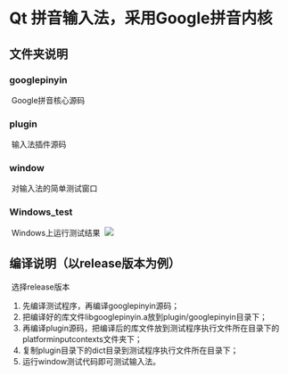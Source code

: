 # Qt 拼音输入法，采用Google拼音内核



## 文件夹说明

###  googlepinyin
​		Google拼音核心源码

###  plugin
​		输入法插件源码

### window
​		对输入法的简单测试窗口

### Windows_test
​		Windows上运行测试结果
​		![](https://github.com/tgtsml/QtInputMethod_GooglePinyin/blob/master/Windows_test/res.png)

## 编译说明（以release版本为例）
​	选择release版本
1. 先编译测试程序，再编译googlepinyin源码；
2. 把编译好的库文件libgooglepinyin.a放到plugin/googlepinyin目录下；
3. 再编译plugin源码，把编译后的库文件放到测试程序执行文件所在目录下的platforminputcontexts文件夹下；
4. 复制plugin目录下的dict目录到测试程序执行文件所在目录下；
5. 运行window测试代码即可测试输入法。


